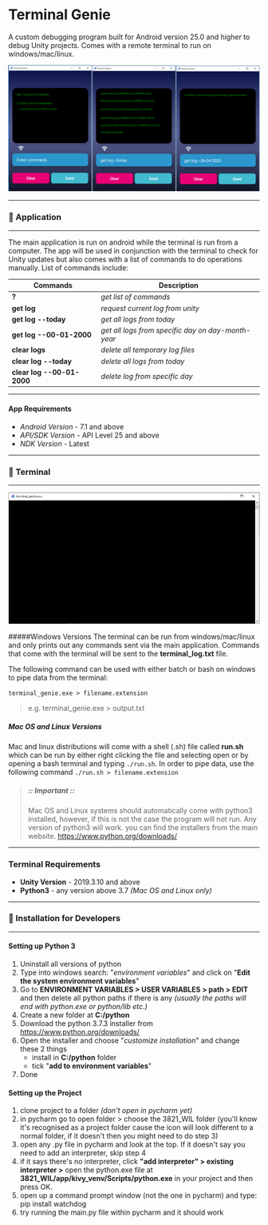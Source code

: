 # Terminal Genie
A custom debugging program built for Android version 25.0 and higher to debug Unity projects.
Comes with a remote terminal to run on windows/mac/linux.

![Main](./app/ui/screenshots/readme.PNG)

---
### 🔵 Application

---
The main application is run on android while the terminal is run from a computer. 
The app will be used in conjunction with the terminal to check for Unity updates but also 
comes with a list of commands to do operations manually. List of commands include:

| Commands                   | Description                                              | 
|----------------------------|----------------------------------------------------------|
| __?__                      | *get list of commands*                                   |         
| __get log__                | *request current log from unity*                         |
| __get log --today__        | *get all logs from today*                                |
| __get log --00-01-2000__   | *get all logs from specific day on *day-month-year**     | 
| __clear logs__             | *delete all temporary log files*                         |
| __clear log --today__      | *delete all logs from today*                             |
| __clear log --00-01-2000__ | *delete log from specific day*                           |

---
#### App Requirements
* *Android Version* - 7.1 and above
* *API/SDK Version* - API Level 25 and above
* *NDK Version* - Latest

---
### 🔵 Terminal

---

![Terminal](./app/ui/screenshots/terminal.png)

#####Windows Versions
The terminal can be run from windows/mac/linux and only prints out any commands sent via the main
application. Commands that come with the terminal will be sent to the **terminal_log.txt** 
file.

The following command can be used with either batch or bash on windows to pipe data
from the terminal:
```shell script
terminal_genie.exe > filename.extension
```
> e.g. terminal_genie.exe > output.txt

##### Mac OS and Linux Versions
Mac and linux distributions will come with a shell (.sh) file called **run.sh** which can be 
run by either right clicking the file and selecting open or by opening a bash terminal and
typing `./run.sh`. In order to pipe data, use the following command `./run.sh > filename.extension`

> ##### :: Important ::
>
> Mac OS and Linux systems should automatically come with python3 installed, however, if this
  is not the case the program will not run. Any version of python3 will work. you can find the
  installers from the main website.
> https://www.python.org/downloads/

---
### Terminal Requirements
* **Unity Version** - 2019.3.10 and above
* **Python3** - any version above 3.7 *(Mac OS and Linux only)*

---
### 🔵 Installation for Developers

---
#### Setting up Python 3
1. Uninstall all versions of python
2. Type into windows search: "*environment variables*" and click on "**Edit the system environment variables**"
3. Go to **ENVIRONMENT VARIABLES > USER VARIABLES > path > EDIT** and then delete all python paths if there is any
_(usually the paths will end with python.exe or python/lib etc.)_
4. Create a new folder at **C:/python**
5. Download the python 3.7.3 installer from https://www.python.org/downloads/
6. Open the installer and choose "*customize installation*" and change these 2 things
    - install in **C:/python** folder
    - tick "**add to environment variables**"
7. Done

#### Setting up the Project
1. clone project to a folder _(don't open in pycharm yet)_
2. in pycharm go to open folder > choose the 3821_WIL folder
   (you'll know it's recognised as a project folder cause the icon will look
    different to a normal folder, if it doesn't then you might need to do step 3)
3. open any .py file in pycharm and look at the top. If it doesn't say you need to add
   an interpreter, skip step 4
4. if it says there's no interpreter, click
   **"add interpreter" > existing interpreter >** open the python.exe file at
   **3821_WIL/app/kivy_venv/Scripts/python.exe** in your project and then press OK.
5. open up a command prompt window (not the one in pycharm) and type: pip install watchdog
6. try running the main.py file within pycharm and it should work
